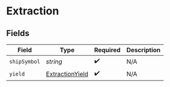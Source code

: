 # Extraction


## Fields

| Field                                                     | Type                                                      | Required                                                  | Description                                               |
| --------------------------------------------------------- | --------------------------------------------------------- | --------------------------------------------------------- | --------------------------------------------------------- |
| `shipSymbol`                                              | *string*                                                  | :heavy_check_mark:                                        | N/A                                                       |
| `yield`                                                   | [ExtractionYield](../../models/shared/ExtractionYield.md) | :heavy_check_mark:                                        | N/A                                                       |